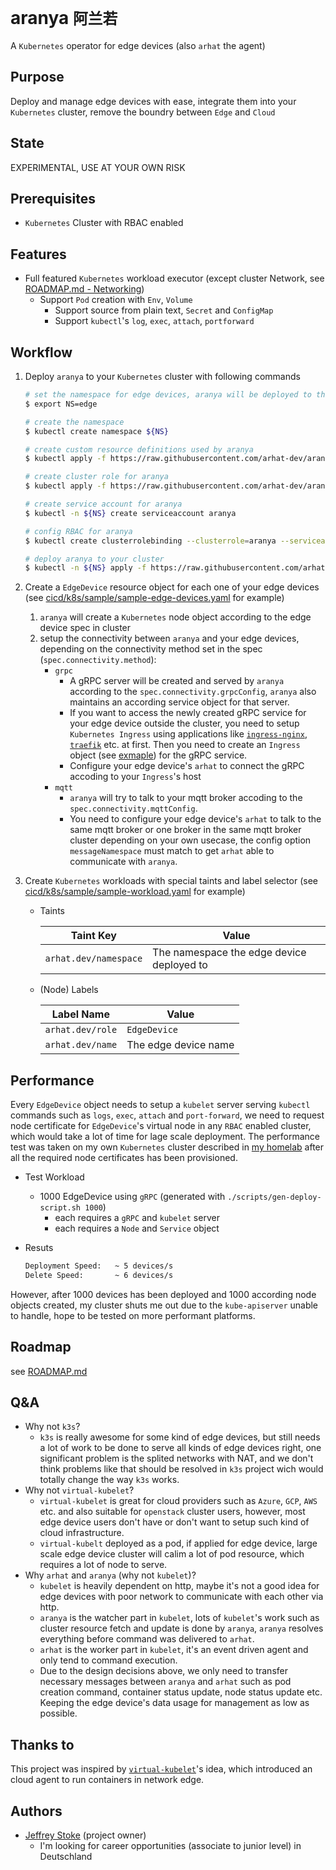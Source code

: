 # aranya `阿兰若`

A `Kubernetes` operator for edge devices (also `arhat` the agent)

## Purpose

Deploy and manage edge devices with ease, integrate them into your `Kubernetes` cluster, remove the boundry between `Edge` and `Cloud`

## State

EXPERIMENTAL, USE AT YOUR OWN RISK

## Prerequisites

- `Kubernetes` Cluster with RBAC enabled

## Features

- Full featured `Kubernetes` workload executor (except cluster Network, see [ROADMAP.md - Networking](./ROADMAP.md#Networking))
  - Support `Pod` creation with `Env`, `Volume`
    - Support source from plain text, `Secret` and `ConfigMap`
    - Support `kubectl`'s `log`, `exec`, `attach`, `portforward`

## Workflow

1. Deploy `aranya` to your `Kubernetes` cluster with following commands

   ```bash
   # set the namespace for edge devices, aranya will be deployed to this namespace
   $ export NS=edge

   # create the namespace
   $ kubectl create namespace ${NS}

   # create custom resource definitions used by aranya
   $ kubectl apply -f https://raw.githubusercontent.com/arhat-dev/aranya/master/cicd/k8s/crds/aranya_v1alpha1_edgedevice_crd.yaml

   # create cluster role for aranya
   $ kubectl apply -f https://raw.githubusercontent.com/arhat-dev/aranya/master/cicd/k8s/aranya-cluster-role.yaml

   # create service account for aranya
   $ kubectl -n ${NS} create serviceaccount aranya

   # config RBAC for aranya
   $ kubectl create clusterrolebinding --clusterrole=aranya --serviceaccount=${NS}:aranya

   # deploy aranya to your cluster
   $ kubectl -n ${NS} apply -f https://raw.githubusercontent.com/arhat-dev/aranya/master/cicd/k8s/aranya-deploy.yaml
   ```

2. Create a `EdgeDevice` resource object for each one of your edge devices (see [cicd/k8s/sample/sample-edge-devices.yaml](./cicd/k8s/sample/sample-edge-devices.yaml) for example)
   1. `aranya` will create a `Kubernetes` node object according to the edge device spec in cluster
   2. setup the connectivity between `aranya` and your edge devices, depending on the connectivity method set in the spec (`spec.connectivity.method`):
      - `grpc`
        - A gRPC server will be created and served by `aranya` according to the `spec.connectivity.grpcConfig`, `aranya` also maintains an according service object for that server.
        - If you want to access the newly created gRPC service for your edge device outside the cluster, you need to setup `Kubernetes Ingress` using applications like [`ingress-nginx`](https://github.com/kubernetes/ingress-nginx), [`traefik`](https://github.com/containous/traefik) etc. at first. Then you need to create an `Ingress` object (see [exmaple](./cicd/k8s/sample/sample-ingress-traefik.yaml)) for the gRPC service.
        - Configure your edge device's `arhat` to connect the gRPC accoding to your `Ingress`'s host
      - `mqtt`
        - `aranya` will try to talk to your mqtt broker accoding to the `spec.connectivity.mqttConfig`.
        - You need to configure your edge device's `arhat` to talk to the same mqtt broker or one broker in the same mqtt broker cluster depending on your own usecase, the config option `messageNamespace` must match to get `arhat` able to communicate with `aranya`.

3. Create `Kubernetes` workloads with special taints and label selector (see [cicd/k8s/sample/sample-workload.yaml](./cicd/k8s/sample/sample-workload.yaml) for example)
   - Taints

      | Taint Key             | Value                                     |
      | --------------------- | ----------------------------------------- |
      | `arhat.dev/namespace` | The namespace the edge device deployed to |

   - (Node) Labels

      | Label Name       | Value                |
      | ---------------- | -------------------- |
      | `arhat.dev/role` | `EdgeDevice`         |
      | `arhat.dev/name` | The edge device name |

## Performance

Every `EdgeDevice` object needs to setup a `kubelet` server serving `kubectl` commands such as `logs`, `exec`, `attach` and `port-forward`, we need to request node certificate for `EdgeDevice`'s virtual node in any `RBAC` enabled cluster, which would take a lot of time for lage scale deployment. The performance test was taken on my own `Kubernetes` cluster described in [my homelab](https://github.com/jeffreystoke/homelab) after all the required node certificates has been provisioned.

- Test Workload
  - 1000 EdgeDevice using `gRPC` (generated with `./scripts/gen-deploy-script.sh 1000`)
    - each requires a `gRPC` and `kubelet` server
    - each requires a `Node` and `Service` object
- Resuts

  ```txt
  Deployment Speed:   ~ 5 devices/s
  Delete Speed:       ~ 6 devices/s
  ```

However, after 1000 devices has been deployed and 1000 according node objects created, my cluster shuts me out due to the `kube-apiserver` unable to handle, hope to be tested on more performant platforms.

## Roadmap

see [ROADMAP.md](./ROADMAP.md)

## Q&A

- Why not `k3s`?
  - `k3s` is really awesome for some kind of edge devices, but still needs a lot of work to be done to serve all kinds of edge devices right, one significant problem is the splited networks with NAT, and we don't think problems like that should be resolved in `k3s` project wich would totally change the way `k3s` works.
- Why not `virtual-kubelet`?
  - `virtual-kubelet` is great for cloud providers such as `Azure`, `GCP`, `AWS` etc. and also suitable for `openstack` cluster users, however, most edge device users don't have or don't want to setup such kind of cloud infrastructure.
  - `virtual-kubelt` deployed as a pod, if applied for edge device, large scale edge device cluster will calim a lot of pod resource, which requires a lot of node to serve.
- Why `arhat` and `aranya` (why not `kubelet`)?
  - `kubelet` is heavily dependent on http, maybe it's not a good idea for edge devices with poor network to communicate with each other via http.
  - `aranya` is the watcher part in `kubelet`, lots of `kubelet`'s work such as cluster resource fetch and update is done by `aranya`, `aranya` resolves everything before command was delivered to `arhat`.
  - `arhat` is the worker part in `kubelet`, it's an event driven agent and only tend to command execution.
  - Due to the design decisions above, we only need to transfer necessary messages between `aranya` and `arhat` such as pod creation command, container status update, node status update etc. Keeping the edge device's data usage for management as low as possible.

## Thanks to

This project was inspired by [`virtual-kubelet`](https://github.com/virtual-kubelet/virtual-kubelet)'s idea, which introduced an cloud agent to run containers in network edge.

## Authors

- [Jeffrey Stoke](https://github.com/jeffreystoke) (project owner)
  - I'm looking for career opportunities (associate to junior level) in Deutschland
